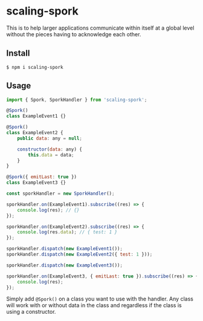 # scaling-spork

This is to help larger applications communicate within itself at a global level
without the pieces having to acknowledge each other.

## Install

```
$ npm i scaling-spork
```

## Usage

```js
import { Spork, SporkHandler } from 'scaling-spork';

@Spork()
class ExampleEvent1 {}

@Spork()
class ExampleEvent2 {
    public data: any = null;

    constructor(data: any) {
        this.data = data;
    }
}

@Spork({ emitLast: true })
class ExampleEvent3 {}

const sporkHandler = new SporkHandler();

sporkHandler.on(ExampleEvent1).subscribe((res) => {
    console.log(res); // {}
});

sporkHandler.on(ExampleEvent2).subscribe((res) => {
    console.log(res.data); // { test: 1 }
});

sporkHandler.dispatch(new ExampleEvent1());
sporkHandler.dispatch(new ExampleEvent2({ test: 1 }));

sporkHandler.dispatch(new ExampleEvent3());

sporkHandler.on(ExampleEvent3, { emitLast: true }).subscribe((res) => {
    console.log(res);
});
```

Simply add `@Spork()` on a class you want to use with the handler.
Any class will work with or without data in the class and regardless if the class is using a constructor.
